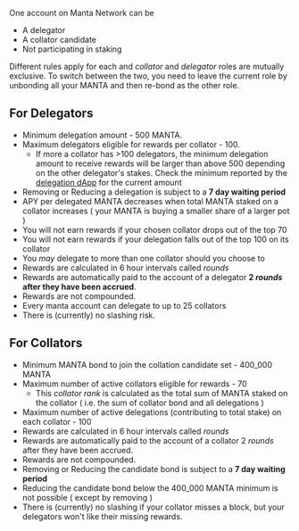 One account on Manta Network can be
- A delegator
- A collator candidate
- Not participating in staking

Different rules apply for each and *collator* and *delegator* roles are mutually exclusive.
To switch between the two, you need to leave the current role by unbonding all your MANTA and then re-bond as the other role.

## For Delegators
- Minimum delegation amount - 500 MANTA.
- Maximum delegators eligible for rewards per collator - 100.
    - If more a collator has >100 delegators, the minimum delegation amount to receive rewards will be larger than above 500 depending on the other delegator's stakes. Check the minimum reported by the [delegation dApp](Delegation/dApp%20Overview) for the current amount
- Removing or Reducing a delegation is subject to a **7 day waiting period**
- APY per delegated MANTA decreases when total MANTA staked on a collator increases ( your MANTA is buying a smaller share of a larger pot )
- You will not earn rewards if your chosen collator drops out of the top 70
- You will not earn rewards if your delegation falls out of the top 100 on its collator
- You *may* delegate to more than one collator should you choose to
- Rewards are calculated in 6 hour intervals called *rounds*
- Rewards are automatically paid to the account of a delegator **2 *rounds* after they have been accrued**.
- Rewards are not compounded.
- Every manta account can delegate to up to 25 collators
- There is (currently) no slashing risk.

## For Collators
- Minimum MANTA bond to join the collation candidate set - 400_000 MANTA
- Maximum number of active collators eligible for rewards - 70
    - This *collator rank* is calculated as the total sum of MANTA staked on the collator ( i.e. the sum of collator bond and all delegations )
- Maximum number of active delegations (contributing to total stake) on each collator - 100
- Rewards are calculated in 6 hour intervals called *rounds*
- Rewards are automatically paid to the account of a collator 2 *rounds* after they have been accrued.
- Rewards are not compounded.
- Removing or Reducing the candidate bond is subject to a **7 day waiting period**
- Reducing the candidate bond below the 400_000 MANTA minimum is not possible ( except by removing )
- There is (currently) no slashing if your collator misses a block, but your delegators won't like their missing rewards.